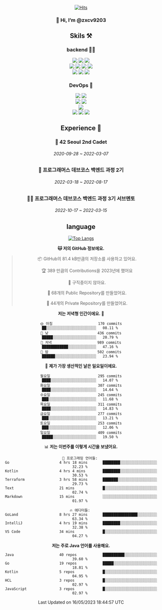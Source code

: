 <div align="center">

[![Hits](https://hits.seeyoufarm.com/api/count/incr/badge.svg?url=https%3A%2F%2Fgithub.com%2Fzxcv9203%2Fhit-counter&count_bg=%23FF7272&title_bg=%23324C2E&icon=codeigniter.svg&icon_color=%23DD5B5B&title=%EB%B0%A9%EB%AC%B8%EC%9E%90&edge_flat=false)](https://hits.seeyoufarm.com)
  
### 👋 Hi, I’m @zxcv9203

## Skils ⚒️
### backend 🧑‍💻
  
<img src="https://img.shields.io/badge/Java-FF6600?style=flat-square&logo=buymeacoffee&logoColor=white"/>
<img src="https://img.shields.io/badge/Go-0099FF?style=flat-square&logo=go&logoColor=white"/>
<img src="https://img.shields.io/badge/Kotlin-7F52FF?style=flat-square&logo=kotlin&logoColor=white"/>
  
  
<br />
  
<img src="https://img.shields.io/badge/Spring-339933?style=flat-square&logo=Spring&logoColor=white"/>
<img src="https://img.shields.io/badge/Spring Boot-339933?style=flat-square&logo=Spring Boot&logoColor=white"/>
<img src="https://img.shields.io/badge/Spring Security-339933?style=flat-square&logo=Spring Security&logoColor=white"/>
  
<img src="https://img.shields.io/badge/Spring Data JPA-339933?style=flat-square&logo=Hibernate&logoColor=white"/>

<br />
  
  <img src="https://img.shields.io/badge/mysql-0099FF?style=flat-square&logo=mysql&logoColor=white"/>
  <img src="https://img.shields.io/badge/mariadb-0099FF?style=flat-square&logo=mariadb&logoColor=white"/>
  <img src="https://img.shields.io/badge/mongoDB-47A248?style=flat-square&logo=mongodb&logoColor=white"/>
  
  
### DevOps 🚀
  
  <img src="https://img.shields.io/badge/docker-2496ED?style=flat-square&logo=docker&logoColor=white"/>
  <img src="https://img.shields.io/badge/kubernetes-326CE5?style=flat-square&logo=kubernetes&logoColor=white"/>
  
  <br />
  
  <img src="https://img.shields.io/badge/Github Actions-2088FF?style=flat-square&logo=githubactions&logoColor=white"/>
  <img src="https://img.shields.io/badge/Jenkins-D24939?style=flat-square&logo=jenkins&logoColor=white"/>
  
  
  <br />
  <img src="https://img.shields.io/badge/terraform-7B42BC?style=flat-square&logo=terraform&logoColor=white"/>
  
  <br />
  <img src="https://img.shields.io/badge/Amazon AWS-232F3E?style=flat-square&logo=Amazon AWS&logoColor=white"/>

  <img src="https://img.shields.io/badge/GCP-4285F4?style=flat-square&logo=googlecloud&logoColor=white"/>
  <img src="https://img.shields.io/badge/NCP-03C75A?style=flat-square&logo=naver&logoColor=white"/>
  
  
  
## Experience 🏃
  
### 🏫 42 Seoul 2nd Cadet
  ###### 2020-09-28 ~ 2022-03-07
  
### 🏫 프로그래머스 데브코스 백엔드 과정 2기 
  ###### 2022-03-18 ~ 2022-08-17
  
### 🧑‍🏫 프로그래머스 데브코스 백엔드 과정 3기 서브멘토 
  ###### 2022-10-17 ~ 2022-03-15

## language

[![Top Langs](https://github-readme-stats.vercel.app/api/top-langs/?username=zxcv9203&hide=html&exclude_repo=zxcv9203.github.io,golB&theme=grate-gatsby)](https://github.com/zxcv9203/github-readme-stats)
  
<!--START_SECTION:waka-->
**🐱 저의 GitHub 정보에요.** 

> 📦 GitHub의 81.4 kB만큼의 저장소를 사용하고 있어요. 
 > 
> 🏆 389 만큼의 Contributions을 2023년에 했어요
 > 
> 🚫 구직중이지 않아요.
 > 
> 📜 68개의 Public Repository를 만들었어요. 
 > 
> 🔑 44개의 Private Repository를 만들었어요. 
 > 
**저는 저녁형 인간이에요. 🦉** 

```text
🌞 아침                     170 commits         ██░░░░░░░░░░░░░░░░░░░░░░░   08.11 % 
🌆 낮　                     436 commits         █████░░░░░░░░░░░░░░░░░░░░   20.79 % 
🌃 저녁                     989 commits         ████████████░░░░░░░░░░░░░   47.16 % 
🌙 밤　                     502 commits         ██████░░░░░░░░░░░░░░░░░░░   23.94 % 
```
📅 **제가 가장 생산적인 날은 일요일이에요.** 

```text
월요일                      295 commits         ████░░░░░░░░░░░░░░░░░░░░░   14.07 % 
화요일                      307 commits         ████░░░░░░░░░░░░░░░░░░░░░   14.64 % 
수요일                      245 commits         ███░░░░░░░░░░░░░░░░░░░░░░   11.68 % 
목요일                      311 commits         ████░░░░░░░░░░░░░░░░░░░░░   14.83 % 
금요일                      277 commits         ███░░░░░░░░░░░░░░░░░░░░░░   13.21 % 
토요일                      253 commits         ███░░░░░░░░░░░░░░░░░░░░░░   12.06 % 
일요일                      409 commits         █████░░░░░░░░░░░░░░░░░░░░   19.50 % 
```


📊 **저는 이번주를 이렇게 시간을 보냈어요.** 

```text
💬 프로그래밍 언어들: 
Go                       4 hrs 18 mins       ████████░░░░░░░░░░░░░░░░░   32.23 % 
Kotlin                   4 hrs 4 mins        ████████░░░░░░░░░░░░░░░░░   30.53 % 
Terraform                3 hrs 58 mins       ███████░░░░░░░░░░░░░░░░░░   29.73 % 
Text                     21 mins             █░░░░░░░░░░░░░░░░░░░░░░░░   02.74 % 
Markdown                 15 mins             ░░░░░░░░░░░░░░░░░░░░░░░░░   01.97 % 

🔥 에디터들: 
GoLand                   8 hrs 27 mins       ████████████████░░░░░░░░░   63.34 % 
IntelliJ                 4 hrs 19 mins       ████████░░░░░░░░░░░░░░░░░   32.38 % 
VS Code                  34 mins             █░░░░░░░░░░░░░░░░░░░░░░░░   04.27 % 
```

**저는 주로 Java 언어를 사용해요.** 

```text
Java                     40 repos            ██████████░░░░░░░░░░░░░░░   39.60 % 
Go                       19 repos            █████░░░░░░░░░░░░░░░░░░░░   18.81 % 
Kotlin                   5 repos             █░░░░░░░░░░░░░░░░░░░░░░░░   04.95 % 
HCL                      3 repos             █░░░░░░░░░░░░░░░░░░░░░░░░   02.97 % 
JavaScript               3 repos             █░░░░░░░░░░░░░░░░░░░░░░░░   02.97 % 
```




 Last Updated on 16/05/2023 18:44:57 UTC
<!--END_SECTION:waka-->
  
</div>

